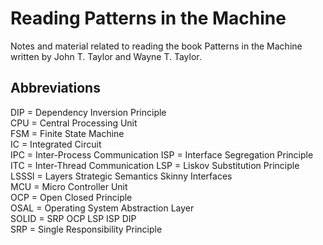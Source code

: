 # Reading Patterns in the Machine

Notes and material related to reading the book Patterns in the Machine written by John T. Taylor and Wayne T. Taylor.

## Abbreviations

DIP = Dependency Inversion Principle  
CPU = Central Processing Unit  
FSM = Finite State Machine  
IC = Integrated Circuit  
IPC = Inter-Process Communication
ISP = Interface Segregation Principle  
ITC = Inter-Thread Communication
LSP = Liskov Substitution Principle  
LSSSI = Layers Strategic Semantics Skinny Interfaces  
MCU =  Micro Controller Unit  
OCP = Open Closed Principle  
OSAL = Operating System Abstraction Layer  
SOLID = SRP OCP LSP ISP DIP  
SRP = Single Responsibility Principle  
